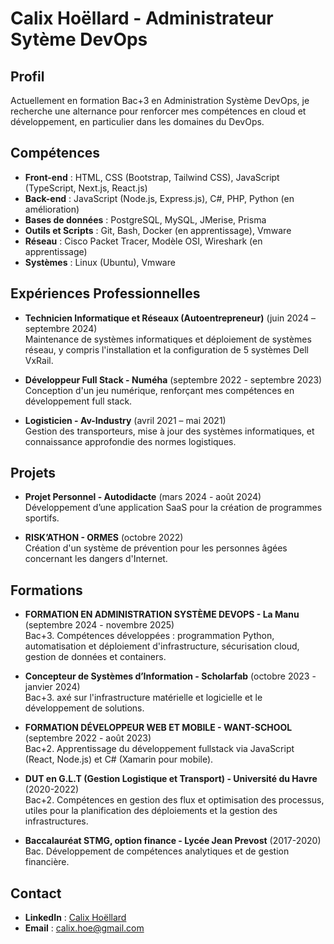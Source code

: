 # Calix Hoëllard - Administrateur Sytème DevOps 

## Profil
Actuellement en formation Bac+3 en Administration Système DevOps, je recherche une alternance pour renforcer mes compétences en cloud et développement, en particulier dans les domaines du DevOps.

## Compétences
- **Front-end** : HTML, CSS (Bootstrap, Tailwind CSS), JavaScript (TypeScript, Next.js, React.js)
- **Back-end** : JavaScript (Node.js, Express.js), C#, PHP, Python (en amélioration)
- **Bases de données** : PostgreSQL, MySQL, JMerise, Prisma
- **Outils et Scripts** : Git, Bash, Docker (en apprentissage), Vmware
- **Réseau** : Cisco Packet Tracer, Modèle OSI, Wireshark (en apprentissage)
- **Systèmes** : Linux (Ubuntu), Vmware

## Expériences Professionnelles
- **Technicien Informatique et Réseaux (Autoentrepreneur)** (juin 2024 – septembre 2024)  
  Maintenance de systèmes informatiques et déploiement de systèmes réseau, y compris l'installation et la configuration de 5 systèmes Dell VxRail.

- **Développeur Full Stack - Numéha** (septembre 2022 - septembre 2023)  
  Conception d'un jeu numérique, renforçant mes compétences en développement full stack.

- **Logisticien - Av-Industry** (avril 2021 – mai 2021)  
  Gestion des transporteurs, mise à jour des systèmes informatiques, et connaissance approfondie des normes logistiques.
  
## Projets
- **Projet Personnel - Autodidacte** (mars 2024 - août 2024)  
  Développement d’une application SaaS pour la création de programmes sportifs.

- **RISK’ATHON - ORMES** (octobre 2022)  
  Création d'un système de prévention pour les personnes âgées concernant les dangers d'Internet.

## Formations
- **FORMATION EN ADMINISTRATION SYSTÈME DEVOPS - La Manu** (septembre 2024 - novembre 2025)  
  Bac+3. Compétences développées : programmation Python, automatisation et déploiement d'infrastructure, sécurisation cloud, gestion de données et containers.

- **Concepteur de Systèmes d’Information - Scholarfab** (octobre 2023 - janvier 2024)  
  Bac+3. axé sur l'infrastructure matérielle et logicielle et le développement de solutions.

- **FORMATION DÉVELOPPEUR WEB ET MOBILE - WANT-SCHOOL** (septembre 2022 - août 2023)  
  Bac+2. Apprentissage du développement fullstack via JavaScript (React, Node.js) et C# (Xamarin pour mobile).

- **DUT en G.L.T (Gestion Logistique et Transport) - Université du Havre** (2020-2022)  
  Bac+2. Compétences en gestion des flux et optimisation des processus, utiles pour la planification des déploiements et la gestion des infrastructures.

- **Baccalauréat STMG, option finance - Lycée Jean Prevost** (2017-2020)  
  Bac. Développement de compétences analytiques et de gestion financière.

## Contact
- **LinkedIn** : [Calix Hoëllard](https://www.linkedin.com/in/calix-hoëllard-ab4516242/)
- **Email** : calix.hoe@gmail.com
